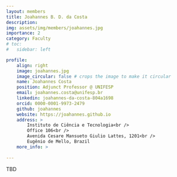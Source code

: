 ```yaml
---
layout: members
title: Joahannes B. D. da Costa
description: 
img: assets/img/members/joahannes.jpg
importance: 2
category: Faculty
# toc:
#   sidebar: left

profile:
    align: right
    image: joahannes.jpg
    image_circular: false # crops the image to make it circular
    name: Joahannes Costa
    position: Adjunct Professor @ UNIFESP
    email: joahannes.costa@unifesp.br
    linkedin: joahannes-da-costa-804a1698
    orcid: 0000-0001-9973-2479
    github: joahannes
    website: https://joahannes.github.io
    address: >
        Instituto de Ciência e Tecnologia<br />
        Office 106<br />
        Avenida Cesare Mansueto Giulio Lattes, 1201<br />
        Eugênio de Mello, Brazil
    more_info: >
      
---
```


TBD
